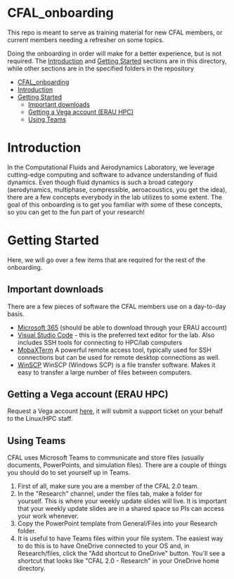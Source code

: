 # CFAL_onboarding
This repo is meant to serve as training material for new CFAL members, or current members needing a refresher on some topics.

Doing the onboarding in order will make for a better experience, but is not required. The [Introduction](#introduction) and [Getting Started](#getting_started) sections are in this directory, while other sections are in the specified folders in the repository

- [CFAL\_onboarding](#cfal_onboarding)
- [Introduction](#introduction)
- [Getting Started](#getting-started)
  - [Important downloads](#important-downloads)
  - [Getting a Vega account (ERAU HPC)](#getting-a-vega-account-erau-hpc)
  - [Using Teams](#using-teams)

# Introduction

In the Computational Fluids and Aerodynamics Laboratory, we leverage cutting-edge computing and software to advance understanding of fluid dynamics. Even though fluid dynamics is such a broad category (aerodynamics, multiphase, compressible, aeroacoustics, you get the idea), there are a few concepts everybody in the lab utilizes to some extent. The goal of this onboarding is to get you familiar with some of these concepts, so you can get to the fun part of your research!

# Getting Started
Here, we will go over a few items that are required for the rest of the onboarding.

## Important downloads
There are a few pieces of software the CFAL members use on a day-to-day basis.

* [Microsoft 365](https://myerauedu.sharepoint.com/sites/IT/SitePages/microsoft-office-365.aspx?web=1) (should be able to download through your ERAU account)
* [Visual Studio Code](https://code.visualstudio.com/download) - this is the preferred text editor for the lab. Also includes SSH tools for connecting to HPC/lab computers
* [MobaXTerm](https://mobaxterm.mobatek.net/download.html) A powerful remote access tool, typically used for SSH connections but can be used for remote desktop connections as well.
* [WinSCP](https://winscp.net/eng/download.php) WinSCP (Windows SCP) is a file transfer software. Makes it easy to transfer a large number of files between computers.

## Getting a Vega account (ERAU HPC)
Request a Vega account [here](https://myerauedu.sharepoint.com/sites/IT/SitePages/research-support.aspx?web=1), it will submit a support ticket on your behalf to the Linux/HPC staff.

## Using Teams 
CFAL uses Microsoft Teams to communicate and store files (usually documents, PowerPoints, and simulation files). There are a couple of things you should do to set yourself up in Teams.

1. First of all, make sure you are a member of the CFAL 2.0 team.
2. In the "Research" channel, under the files tab, make a folder for yourself. This is where your weekly update slides will live. It is important that your weekly update slides are in a shared space so PIs can access your work whenever.
3. Copy the PowerPoint template from General/Files into your Research folder.
4. It is useful to have Teams files within your file system. The easiest way to do this is to have OneDrive connected to your OS and, in Research/files, click the "Add shortcut to OneDrive" button. You'll see a shortcut that looks like "CFAL 2.0 - Research" in your OneDrive home directory.


